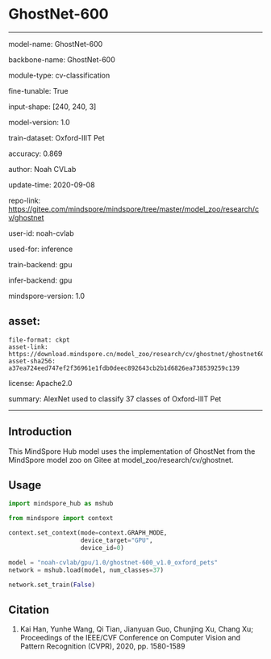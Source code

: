 # GhostNet-600

---

model-name: GhostNet-600

backbone-name: GhostNet-600

module-type: cv-classification

fine-tunable: True

input-shape: [240, 240, 3]

model-version: 1.0

train-dataset: Oxford-IIIT Pet

accuracy: 0.869



author: Noah CVLab

update-time: 2020-09-08

repo-link: https://gitee.com/mindspore/mindspore/tree/master/model_zoo/research/cv/ghostnet

user-id: noah-cvlab

used-for: inference

train-backend: gpu

infer-backend: gpu

mindspore-version: 1.0

asset:
  -
    file-format: ckpt
    asset-link: https://download.mindspore.cn/model_zoo/research/cv/ghostnet/ghostnet600M_pets.ckpt
    asset-sha256: a37ea724eed747ef2f36961e1fdb0deec892643cb2b1d6826ea738539259c139

license: Apache2.0

summary: AlexNet used to classify 37 classes of Oxford-IIIT Pet

---


## Introduction

This MindSpore Hub model uses the implementation of GhostNet from the MindSpore model zoo on Gitee at
model_zoo/research/cv/ghostnet.


## Usage

```python
import mindspore_hub as mshub

from mindspore import context

context.set_context(mode=context.GRAPH_MODE,
                    device_target="GPU",
                    device_id=0)

model = "noah-cvlab/gpu/1.0/ghostnet-600_v1.0_oxford_pets"
network = mshub.load(model, num_classes=37)

network.set_train(False)
```

## Citation

1. Kai Han, Yunhe Wang, Qi Tian, Jianyuan Guo, Chunjing Xu, Chang Xu; Proceedings of the IEEE/CVF Conference on Computer Vision and Pattern Recognition (CVPR), 2020, pp. 1580-1589